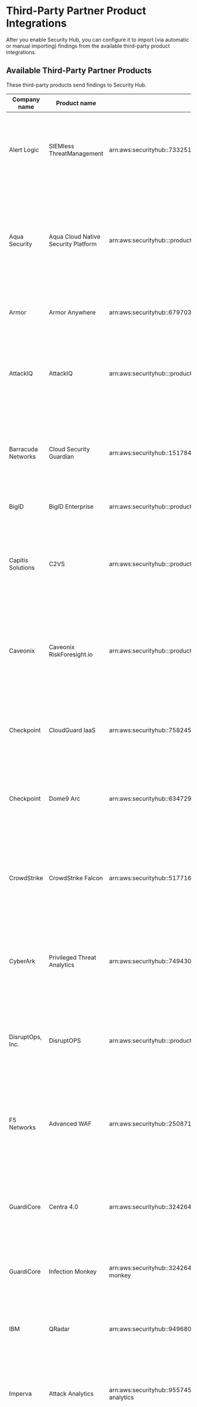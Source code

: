 # Third\-Party Partner Product Integrations<a name="securityhub-partner-providers"></a>

After you enable Security Hub, you can configure it to import \(via automatic or manual importing\) findings from the available third\-party product integrations\.

## Available Third\-Party Partner Products<a name="securityhub-partner-providers-list"></a>

These third\-party products send findings to Security Hub\.


|  Company name  |  Product name  |  Product ARN  |  Product description  | 
| --- | --- | --- | --- | 
|  Alert Logic  |  SIEMless ThreatManagement  |  arn:aws:securityhub:<REGION>:733251395267:product/alertlogic/althreatmanagement  |  Get the right level of coverage: vulnerability and asset visibility, threat detection and incident management, WAF, and assigned SOC analyst options\.  | 
|  Aqua Security  |  Aqua Cloud Native Security Platform  |  arn:aws:securityhub:<REGION>::product/aquasecurity/aquasecurity  |  Aqua Cloud Native Security Platform \(CSP\) provides full lifecycle security for container\-based and serverless applications, from your CI/CD pipeline to runtime production environments\.  | 
|  Armor  |  Armor Anywhere  |  arn:aws:securityhub:<REGION>:679703615338:product/armordefense/armoranywhere  |  Armor Anywhere delivers managed security and compliance for AWS\.  | 
|  AttackIQ  |  AttackIQ  |  arn:aws:securityhub:<REGION>::product/attackiq/attackiq\-platform  |  AttackIQ Platform emulates real adversarial behavior aligned with the MITRE ATT&CK Framework to help validate and improve your overall security posture\.  | 
|  Barracuda Networks  |  Cloud Security Guardian  |  arn:aws:securityhub:<REGION>:151784055945:product/barracuda/cloudsecurityguardian   |  Barracuda Cloud Security Sentry helps organizations stay secure while building applications in, and moving workloads to, the public cloud\.  | 
|  BigID  |  BigID Enterprise  |  arn:aws:securityhub:<REGION>::product/bigid/bigid\-enterprise  |  BigID Enterprise Privacy Management Platform  | 
|  Capitis Solutions  | C2VS |  arn:aws:securityhub:<REGION>::product/capitis/c2vs  |  C2VS is a customizable compliance solution designed to automatically identify your application specific misconfigurations and their root cause\.  | 
|  Caveonix  |  Caveonix RiskForesight\.io  |  arn:aws:securityhub:<REGION>::product/caveonix/riskforesight\-io  |  A SaaS risk mitigation platform that delivers automated compliance and hybrid\-cloud security posture management for comprehensive workload protection\.  | 
|  Checkpoint  |  CloudGuard IaaS  |  arn:aws:securityhub:<REGION>:758245563457:product/checkpoint/cloudguard\-iaas  |  Check Point CloudGuard easily extends comprehensive threat prevention security to AWS while protecting assets in the cloud\.  | 
|  Checkpoint  |  Dome9 Arc  |  arn:aws:securityhub:<REGION>:634729597623:product/checkpoint/dome9\-arc  |  A SaaS platform that delivers verifiable cloud network security, advanced IAM protection, and comprehensive compliance and governance\.  | 
|  CrowdStrike  |  CrowdStrike Falcon  |  arn:aws:securityhub:<REGION>:517716713836:product/crowdstrike/crowdstrike\-falcon  |  CrowdStrike Falcon's single lightweight sensor unifies next\-generation antivirus, endpoint detection and response, and 24/7 managed hunting via the cloud\.  | 
| CyberArk | Privileged Threat Analytics | arn:aws:securityhub:<REGION>:749430749651:product/cyberark/cyberark\-pta  | Privileged Threat Analytics collect, detect, alert, and respond to high\-risk activity and behavior of privileged accounts to contain in\-progress attacks\. | 
|  DisruptOps, Inc\.  |  DisruptOPS  |  arn:aws:securityhub:<REGION>::product/disruptops\-inc/disruptops  |  DisruptOps’ Security Operations Platform helps organizations maintain best security practices in your cloud through the use of automated guardrails\.  | 
|  F5 Networks  |  Advanced WAF  |  arn:aws:securityhub:<REGION>:250871914685:product/f5networks/f5\-advanced\-waf  |  Advanced WAF provides malicious bot protection, L7 DoS mitigation, API inspection, behavior analytics, and more to defend against web app attacks\.  | 
|  GuardiCore  |  Centra 4\.0  |  arn:aws:securityhub:<REGION>:324264561773:product/guardicore/guardicore  |  GuardiCore Centra provides flow visualization, micro\-segmentation, and breach detection for workloads in modern data centers and clouds\.  | 
|  GuardiCore  |  Infection Monkey  |  arn:aws:securityhub:<REGION>:324264561773:product/guardicore/aws\-infection\-monkey  |  Infection Monkey is an attack simulation tool designed to test networks against attackers\.  | 
|  IBM  |  QRadar  |  arn:aws:securityhub:<REGION>:949680696695:product/ibm/qradar\-siem  |  IBM QRadar SIEM provides security teams with the ability to quickly and accurately detect, prioritize, investigate and respond to threats\.  | 
|  Imperva  |  Attack Analytics  |  arn:aws:securityhub:<REGION>:955745153808:product/imperva/imperva\-attack\-analytics  |  Imperva Attack Analytics correlates and distills thousands of security events into a few readable security incidents\.  | 
|  McAfee  |  MVISION Cloud for AWS  |  arn:aws:securityhub:<REGION>:297986523463:product/mcafee\-skyhigh/mcafee\-mvision\-cloud\-aws  |  McAfee MVISION Cloud for Amazon Web Services is a comprehensive monitoring, auditing, and remediation solution for your AWS environment\.  | 
|  Palo Alto Networks  |  Redlock  |  arn:aws:securityhub:<REGION>:188619942792:product/paloaltonetworks/redlock  |  Protects your AWS deployment with cloud security analytics, advanced threat detection, and compliance monitoring\.  | 
|  Qualys  |  Vulnerability Management  |  arn:aws:securityhub:<REGION>:805950163170:product/qualys/qualys\-vm  |  Qualys Vulnerability Management \(VM\) continuously scans and identifies vulnerabilities, protecting your assets\.  | 
|  Rapid7  |  InsightVM  |  arn:aws:securityhub:<REGION>:336818582268:product/rapid7/insightvm  |  Rapid7 InsightVM provides vulnerability management for modern environments, allowing you to efficiently find, prioritize, and remediate vulnerabilities\.  | 
|  Sophos  |  Server Protection  |  arn:aws:securityhub:<REGION>:062897671886:product/sophos/sophos\-server\-protection  |  Sophos Server Protection defends the critical applications and data at the core of your organization, using comprehensive defense\-in\-depth techniques\.  | 
|  Splunk  |  Splunk Enterprise  |  arn:aws:securityhub:<REGION>:112543817624:product/splunk/splunk\-enterprise  |  Splunk uses Amazon CloudWatch Events as a consumer of Security Hub findings\. Send your data to Splunk for advanced security analytics and SIEM\.  | 
|  Sumo Logic  |  Machine Data Analytics  |  arn:aws:securityhub:<REGION>:956882708938:product/sumologicinc/sumologic\-mda  |  Sumo Logic is a secure, machine data analytics platform that enables DevSecOps teams build, run, and secure their AWS applications\.  | 
|  Symantec  |  Cloud Workload Protection  |  arn:aws:securityhub:<REGION>:754237914691:product/symantec\-corp/symantec\-cwp  |  Cloud Workload Protection provides complete protection for your Amazon EC2 instances with anti\-malware, intrusion prevention, and file integrity monitoring\.  | 
|  Tenable  |  Tenable\.io  |  arn:aws:securityhub:<REGION>:422820575223:product/tenable/tenable\-io  |  Accurately identify, investigate, and prioritize vulnerabilities\. Managed in the Cloud\.  | 
|  Twistlock  |  Enterprise Edition  |  arn:aws:securityhub:<REGION>:496947949261:product/twistlock/twistlock\-enterprise  |  Twistlock is a cloud native cybersecurity platform that protects VMs, containers, and serverless platforms\.  | 

The following partner products receive findings\. Partner products that only receive findings do not have a Product ARN:


|  Company name  |  Product name  |  Product description  | 
| --- | --- | --- | 
|  Palo Alto Networks  |  Demisto Enterprise AMI  |  Demisto is a Security Orchestration, Automation, and Response \(SOAR\) platform that integrates with your entire security product stack to accelerate incident response and security operations\.  | 
|  PagerDuty  |  PagerDuty  |  PagerDuty's digital operations management platform empowers teams to proactively mitigate customer\-impacting issues by automatically turning any signal into the right insight and action\. AWS users can use PagerDuty’s set of AWS integrations to scale their AWS and hybrid environments with confidence\. When coupled with AWS Security Hub’s aggregated and organized security alerts, PagerDuty allows teams to automate their threat response process and quickly set up custom actions to prevent potential issues\. PagerDuty users undertaking a cloud migration project can move quickly, while decreasing the impact of issues that occur throughout the migration lifecycle\.  | 
|  Splunk  |  Splunk Phantom  |  With the Splunk Phantom App for AWS Security Hub, findings are sent to Phantom for automated context enrichment with additional threat intelligence information or to perform automated response actions\.   | 
|  Rapid7  |  InsightConnect  |  Rapid7’s InsightConnect is a security orchestration and automation solution that enables your team to optimize SOC operations with little to no code\.  | 
|  Atlassian  |  Ops Genie  |  Opsgenie is a modern incident management solution for operating always\-on services, empowering Dev & Ops teams to plan for service disruptions and stay in control during incidents\. Integrating with Security Hub ensures that mission critical security related incidents are routed to the appropriate teams for immediate resolution\.  | 
|  ServiceNow  |  ITSM  |  The ServiceNow Security Hub integration allows security findings from Security Hub to be viewed within ServiceNow ITSM\.  | 
|  ServiceNow  |  SecOps  |  The ServiceNow Security Hub integration allows both automated and manual forwarding of security findings from Security Hub to ServiceNow Security Operations\.  | 
|  Slack  |  Slack  |  Slack is a layer of the business technology stack that brings together people, data, and applications\. It is a single place where people can effectively work together, find important information, and access hundreds of thousands of critical applications and services to do their best work\.  | 
|  Turbot  |  Turbot  |  Turbot ensures that your cloud infrastructure is secure, compliant, scalable, and cost optimized\.  | 
|  IBM  |  QRadar  |  IBM QRadar SIEM provides security teams with the ability to quickly and accurately detect, prioritize, investigate and respond to threats\.  | 

## Subscribing to a Partner Product<a name="securityhub-partner-providers-subscribe"></a>

To use a third\-party partner product integration, you must first subscribe to the partner product\.

**To subscribe to a partner product**

1. Open the AWS Security Hub console at [https://console\.aws\.amazon\.com/securityhub/](https://console.aws.amazon.com/securityhub/)\.

1. Choose **Integrations** and then locate the product to integrate with Security Hub\.

1. Choose **Purchase** to open AWS Marketplace\. In AWS Marketplace, choose **Continue to Subscribe**\.
**Note**  
If more than one version of a product is available in AWS Marketplace, select the version to subscribe to and then choose **Continue to Subscribe**\.  
For example, some products offer a standard version and an AWS GovCloud \(US\) version\.

1. Choose **Subscribe**\.

## Enabling the Integration with Security Hub<a name="securityhub-partner-providers-enable"></a>

After you subscribe to a product, you need to enable the integration with Security Hub\.

When you enable a product integration, a resource policy is automatically attached to that product subscription\. This resource policy defines the permissions that Security Hub needs to import findings from that product\.

**To enable Security Hub integration with the partner product**

1. Open the AWS Security Hub console at [https://console\.aws\.amazon\.com/securityhub/](https://console.aws.amazon.com/securityhub/)\.

1. Locate the product to enable and then choose **Enable**\.

   You must have a subscription to the product to successfully integrate it with Security Hub\.

1. To review the configuration information from the company that creates the product, choose **Configuration instructions**\.

1. Review the policy that is assigned to the product subscription and then choose **Enable**\.